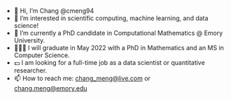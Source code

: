 - 👋 Hi, I’m Chang @cmeng94
- 👀 I’m interested in scientific computing, machine learning, and data science!
- 📗  I’m currently a PhD candidate in Computational Mathematics @ Emory University.
- 👩🏻‍🎓 I will graduate in May 2022 with a PhD in Mathematics and an MS in Computer Science.
- 💵 I am looking for a full-time job as a data scientist or quantitative researcher.
- 📫 How to reach me: chang_meng@live.com or chang.meng@emory.edu

<!---
cmeng94/cmeng94 is a ✨ special ✨ repository because its `README.md` (this file) appears on your GitHub profile.
You can click the Preview link to take a look at your changes.
--->
